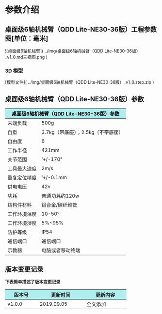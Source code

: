 # 参数介绍 
## 桌面级6轴机械臂（QDD Lite-NE30-36版）工程参数图[单位：毫米]
![桌面级6轴机械臂]( ../img/桌面级6轴机械臂（QDD Lite-NE30-36版）_v1_0.md三视图.png ) 
### 3D 模型
[模型文件]( ../img/桌面级6轴机械臂（QDD Lite-NE30-36版）_v1_0.step.zip )

## 桌面级6轴机械臂（QDD Lite-NE30-36版）参数

<table style="width:700px"><thead><tr><th colspan="2" style="background: PaleTurquoise; color: black;">桌面级6轴机械臂（QDD Lite-NE30-36版）参数</th></tr></thead><tbody></tr><tr><td>末端负载</td><td>500g</td></tr>
<tr><td>自重</td><td>3.7kg（带底座）；2.5kg（不带底座）</td></tr><tr><td>自由度</td><td>6</td></tr><tr><td>工作半径</td><td>421mm</td></tr><tr><td>关节范围</td><td>‘+/-170°</td></tr><tr><td>工具最大速度</td><td>2m/s</td></tr><tr><td>重复定位精度</td><td>‘+/-0.1mm</td></tr><tr><td>供电电压</td><td>42v</td></tr><tr><td>功耗</td><td>普通功耗约120w</td></tr><tr><td>结构件材料</td><td>铝合金/碳纤维管</td></tr><tr><td>工作环境温度</td><td>10-50°</td></tr><tr><td>工作环境湿度</td><td>5%~95%</td></tr><tr><td>防护等级</td><td>IP54</td></tr><tr><td>通信端口</td><td>通信端口</td></tr><tr><td>示教器</td><td>电脑或者移动终端</td></tr></td></tbody></table>


## 版本变更记录
**下表简单描述了版本变更记录**

<table style="width:400px"><thead><tr style="background:PaleTurquoise"><th style="width:100px">版本号</th><th style="width:150px">更新时间</th><th style="width:150px">更新内容</th></tr></thead><tbody><tr><td>v1.0.0</td><td>2019.09.05</td><td>全文添加</td></tbody></table>



